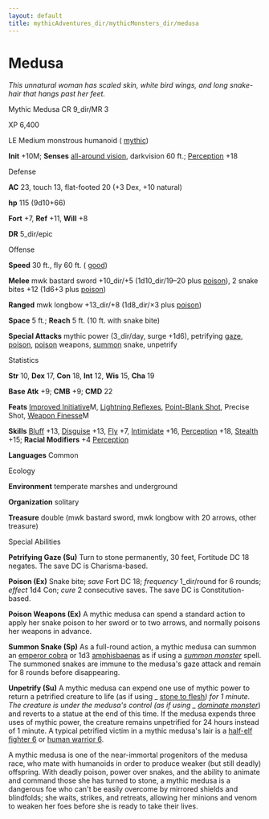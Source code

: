 ```yaml
---
layout: default
title: mythicAdventures_dir/mythicMonsters_dir/medusa
---
```

# Medusa

_This unnatural woman has scaled skin, white bird wings, and long snake-hair that hangs past her feet._

Mythic Medusa CR 9_dir/MR 3

XP 6,400

LE Medium monstrous humanoid ( [mythic](mythicAdventures_dir/mythicMonsters#_mythic-subtype))

**Init** +10M; **Senses** [all-around vision](monsters_dir/universalMonsterRules#_all-around-vision), darkvision 60 ft.; [Perception](skills_dir/perception#_perception) +18

Defense

**AC** 23, touch 13, flat-footed 20 (+3 Dex, +10 natural)

**hp** 115 (9d10+66)

**Fort** +7, **Ref** +11, **Will** +8

**DR** 5_dir/epic

Offense

**Speed** 30 ft., fly 60 ft. ( [good](monsters_dir/creatureTypes#_good-subtype))

**Melee** mwk bastard sword +10_dir/+5 (1d10_dir/19–20 plus [poison](monsters_dir/universalMonsterRules#_poison)), 2 snake bites +12 (1d6+3 plus [poison](monsters_dir/universalMonsterRules#_poison))

**Ranged** mwk longbow +13_dir/+8 (1d8_dir/×3 plus [poison](monsters_dir/universalMonsterRules#_poison))

**Space** 5 ft.; **Reach** 5 ft. (10 ft. with snake bite)

**Special Attacks** mythic power (3_dir/day, surge +1d6), petrifying [gaze](monsters_dir/universalMonsterRules#_gaze), [poison](monsters_dir/universalMonsterRules#_poison), [poison](monsters_dir/universalMonsterRules#_poison) weapons, [summon](monsters_dir/universalMonsterRules#_summon) snake, unpetrify

Statistics

**Str** 10, **Dex** 17, **Con** 18, **Int** 12, **Wis** 15, **Cha** 19

**Base Atk** +9; **CMB** +9; **CMD** 22

**Feats** [Improved Initiative](mythicAdventures_dir/mythicFeats#_improved-initiative-mythic)M, [Lightning Reflexes](feats#_lightning-reflexes), [Point-Blank Shot](feats#_point-blank-shot), Precise Shot, [Weapon Finesse](mythicAdventures_dir/mythicFeats#_weapon-finesse-mythic)M

**Skills** [Bluff](skills_dir/bluff#_bluff) +13, [Disguise](skills_dir/disguise#_disguise) +13, [Fly](skills_dir/fly#_fly) +7, [Intimidate](skills_dir/intimidate#_intimidate) +16, [Perception](skills_dir/perception#_perception) +18, [Stealth](skills_dir/stealth#_stealth) +15; **Racial Modifiers** +4 [Perception](skills_dir/perception#_perception)

**Languages** Common

Ecology

**Environment** temperate marshes and underground

**Organization** solitary

**Treasure** double (mwk bastard sword, mwk longbow with 20 arrows, other treasure)

Special Abilities

**Petrifying Gaze (Su)** Turn to stone permanently, 30 feet, Fortitude DC 18 negates. The save DC is Charisma-based.

**Poison (Ex)** Snake bite; _save_ Fort DC 18; _frequency_ 1_dir/round for 6 rounds; _effect_ 1d4 Con; _cure_ 2 consecutive saves. The save DC is Constitution-based.

**Poison Weapons (Ex)** A mythic medusa can spend a standard action to apply her snake poison to her sword or to two arrows, and normally poisons her weapons in advance.

**Summon Snake (Sp)** As a full-round action, a mythic medusa can summon an [emperor cobra](additionalMonsters_dir/snake#_snake,-emperor-cobra) or 1d3 [amphisbaenas](additionalMonsters_dir/amphisbaena#_amphisbaena) as if using a [_summon monster_](spells_dir/summonMonster) spell. The summoned snakes are immune to the medusa's gaze attack and remain for 8 rounds before disappearing.

**Unpetrify (Su)** A mythic medusa can expend one use of mythic power to return a petrified creature to life (as if using _ [stone to flesh](spells_dir/stoneToFlesh#_stone-to-flesh)_) for 1 minute. The creature is under the medusa's control (as if using _ [dominate monster](spells_dir/dominateMonster#_dominate-monster)_) and reverts to a statue at the end of this time. If the medusa expends three uses of mythic power, the creature remains unpetrified for 24 hours instead of 1 minute. A typical petrified victim in a mythic medusa's lair is a [half-elf fighter 6](npcCodex_dir/core_dir/fighter#_adventuring-blacksmith) or [human warrior 6](npcCodex_dir/npc_dir/warrior#_grizzled-mercenary).

A mythic medusa is one of the near-immortal progenitors of the medusa race, who mate with humanoids in order to produce weaker (but still deadly) offspring. With deadly poison, power over snakes, and the ability to animate and command those she has turned to stone, a mythic medusa is a dangerous foe who can't be easily overcome by mirrored shields and blindfolds; she waits, strikes, and retreats, allowing her minions and venom to weaken her foes before she is ready to take their lives.

